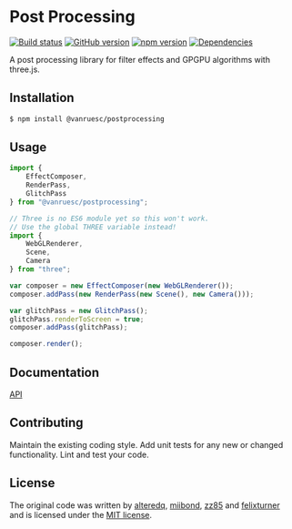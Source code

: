 # Post Processing 
[![Build status](https://travis-ci.org/vanruesc/postprocessing.svg?branch=master)](https://travis-ci.org/vanruesc/postprocessing) 
[![GitHub version](https://badge.fury.io/gh/vanruesc%2Fpostprocessing.svg)](http://badge.fury.io/gh/vanruesc%2Fpostprocessing) 
[![npm version](https://badge.fury.io/js/%40vanruesc%2Fpostprocessing.svg)](http://badge.fury.io/js/%40vanruesc%2Fpostprocessing) 
[![Dependencies](https://david-dm.org/vanruesc/postprocessing.svg?branch=master)](https://david-dm.org/vanruesc/postprocessing)

A post processing library for filter effects and GPGPU algorithms with three.js. 


## Installation

```sh
$ npm install @vanruesc/postprocessing
``` 


## Usage

```javascript
import {
	EffectComposer,
	RenderPass,
	GlitchPass
} from "@vanruesc/postprocessing";

// Three is no ES6 module yet so this won't work.
// Use the global THREE variable instead!
import {
	WebGLRenderer,
	Scene,
	Camera
} from "three";

var composer = new EffectComposer(new WebGLRenderer());
composer.addPass(new RenderPass(new Scene(), new Camera()));

var glitchPass = new GlitchPass();
glitchPass.renderToScreen = true;
composer.addPass(glitchPass);

composer.render();
```


## Documentation
[API](http://vanruesc.github.io/postprocessing/docs)


## Contributing
Maintain the existing coding style. Add unit tests for any new or changed functionality. Lint and test your code.


## License
The original code was written by [alteredq](http://alteredqualia.com), 
[miibond](https://github.com/MiiBond), [zz85](https://github.com/zz85) and 
[felixturner](http://airtight.cc/) 
and is licensed under the [MIT license](https://github.com/vanruesc/postprocessing/blob/master/LICENSE).  
